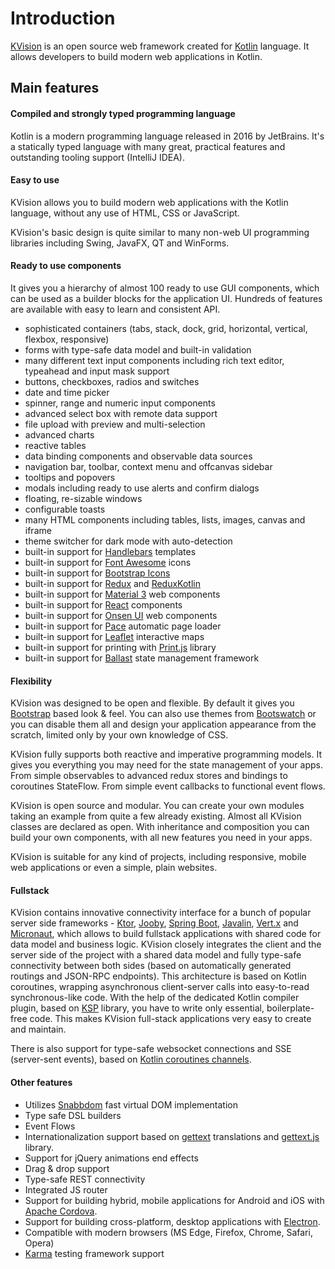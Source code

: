 # Introduction

[KVision](https://kvision.io) is an open source web framework created for [Kotlin](https://kotlinlang.org/) language. It allows developers to build modern web applications in Kotlin.

## Main features

#### Compiled and strongly typed programming language

Kotlin is a modern programming language released in 2016 by JetBrains. It's a statically typed language with many great, practical features and outstanding tooling support (IntelliJ IDEA).

#### Easy to use

KVision allows you to build modern web applications with the Kotlin language, without any use of HTML, CSS or JavaScript.

KVision's basic design is quite similar to many non-web UI programming libraries including Swing, JavaFX, QT and WinForms.

#### **Ready to use components**

It gives you a hierarchy of almost 100 ready to use GUI components, which can be used as a builder blocks for the application UI. Hundreds of features are available with easy to learn and consistent API.

* sophisticated containers (tabs, stack, dock, grid, horizontal, vertical, flexbox, responsive)
* forms with type-safe data model and built-in validation
* many different text input components including rich text editor, typeahead and input mask support
* buttons, checkboxes, radios and switches
* date and time picker
* spinner, range and numeric input components
* advanced select box with remote data support
* file upload with preview and multi-selection
* advanced charts
* reactive tables
* data binding components and observable data sources
* navigation bar, toolbar, context menu and offcanvas sidebar
* tooltips and popovers
* modals including ready to use alerts and confirm dialogs
* floating, re-sizable windows
* configurable toasts
* many HTML components including tables, lists, images, canvas and iframe
* theme switcher for dark mode with auto-detection
* built-in support for [Handlebars](http://handlebarsjs.com) templates
* built-in support for [Font Awesome](https://fontawesome.com/) icons
* built-in support for [Bootstrap Icons](https://icons.getbootstrap.com/)
* built-in support for [Redux](https://redux.js.org/) and [ReduxKotlin](https://reduxkotlin.org/)
* built-in support for [Material 3](https://material-web.dev/) web components
* built-in support for [React](https://reactjs.org/) components
* built-in support for [Onsen UI](https://onsen.io/) web components
* built-in support for [Pace](https://codebyzach.github.io/pace/) automatic page loader
* built-in support for [Leaflet](https://leafletjs.com/) interactive maps
* built-in support for printing with [Print.js](https://printjs.crabbly.com/) library
* built-in support for [Ballast](https://copper-leaf.github.io/ballast/) state management framework

#### Flexibility

KVision was designed to be open and flexible. By default it gives you [Bootstrap](https://getbootstrap.com/) based look & feel. You can also use themes from [Bootswatch](https://bootswatch.com/) or you can disable them all and design your application appearance from the scratch, limited only by your own knowledge of CSS.

KVision fully supports both reactive and imperative programming models. It gives you everything you may need for the state management of your apps. From simple observables to advanced redux stores and bindings to coroutines StateFlow. From simple event callbacks to functional event flows.

KVision is open source and modular. You can create your own modules taking an example from quite a few already existing. Almost all KVision classes are declared as open. With inheritance and composition you can build your own components, with all new features you need in your apps.

KVision is suitable for any kind of projects, including responsive, mobile web applications or even a simple, plain websites.

#### **Fullstack**

KVision contains innovative connectivity interface for a bunch of popular server side frameworks - [Ktor](https://ktor.io), [Jooby](https://jooby.io), [Spring Boot](https://spring.io/projects/spring-boot), [Javalin](https://javalin.io), [Vert.x](https://vertx.io) and [Micronaut](https://micronaut.io), which allows to build fullstack applications with shared code for data model and business logic. KVision closely integrates the client and the server side of the project with a shared data model and fully type-safe connectivity between both sides (based on automatically generated routings and JSON-RPC endpoints). This architecture is based on Kotlin coroutines, wrapping asynchronous client-server calls into easy-to-read synchronous-like code. With the help of the dedicated Kotlin compiler plugin, based on [KSP](https://kotlinlang.org/docs/ksp-overview.html) library, you have to write only essential, boilerplate-free code. This makes KVision full-stack applications very easy to create and maintain.

There is also support for type-safe websocket connections and SSE (server-sent events), based on [Kotlin coroutines channels](https://kotlinlang.org/docs/reference/coroutines/channels.html).

#### Other features

* Utilizes [Snabbdom](https://github.com/snabbdom/snabbdom) fast virtual DOM implementation
* Type safe DSL builders
* Event Flows
* Internationalization support based on [gettext](https://www.gnu.org/software/gettext/) translations and [gettext.js](https://github.com/guillaumepotier/gettext.js) library.
* Support for jQuery animations end effects
* Drag & drop support
* Type-safe REST connectivity
* Integrated JS router
* Support for building hybrid, mobile applications for Android and iOS with [Apache Cordova](https://cordova.apache.org/).
* Support for building cross-platform, desktop applications with [Electron](https://electronjs.org/).
* Compatible with modern browsers (MS Edge, Firefox, Chrome, Safari, Opera)
* [Karma](https://karma-runner.github.io/) testing framework support

